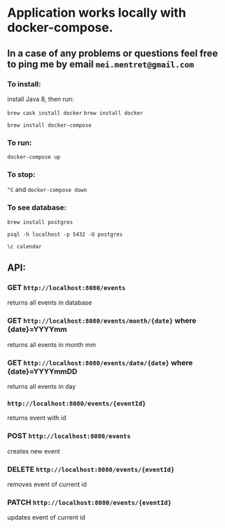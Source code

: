 # Application works locally with docker-compose.

## In a case of any problems or questions feel free to ping me by email `mei.mentret@gmail.com`

### To install:

install Java 8, then run:

`brew cask install docker`
`brew install docker`

`brew install docker-compose`

### To run:
`docker-compose up`

### To stop:

`^C` and `docker-compose down`

### To see database:
`brew install postgres`

`psql -h localhost -p 5432 -U postgres`

`\c calendar`

## API:

### GET `http://localhost:8080/events`
returns all events in database

### GET `http://localhost:8080/events/month/{date}` where {date}=YYYYmm
returns all events in month mm

### GET `http://localhost:8080/events/date/{date}` where {date}=YYYYmmDD
returns all events in day

### `http://localhost:8080/events/{eventId}`
returns event with id

### POST    `http://localhost:8080/events`
creates new event

### DELETE `http://localhost:8080/events/{eventId}`
removes event of current id

### PATCH `http://localhost:8080/events/{eventId}`
updates event of current id
